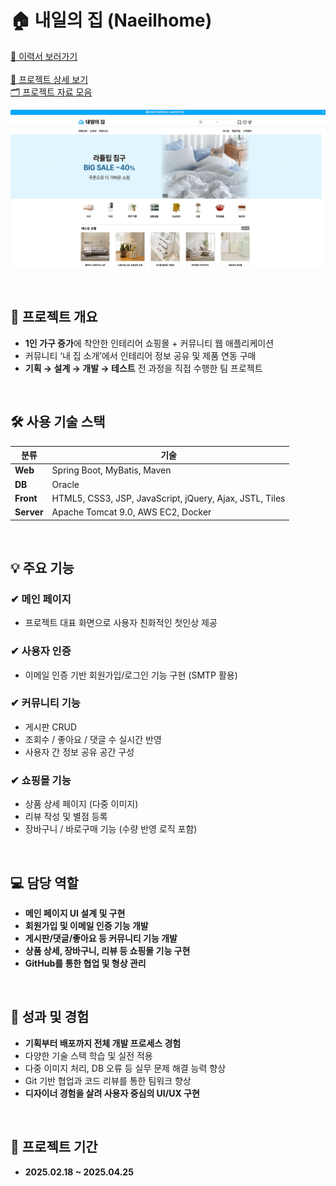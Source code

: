 # 🏠 내일의 집 (Naeilhome)

[📄 이력서 보러가기](https://verbena-gerbil-44e.notion.site/1e32d31c7a6d807183c1d9b99589a8cb?pvs=4)   
<br/>
[📘 프로젝트 상세 보기](https://verbena-gerbil-44e.notion.site/1e32d31c7a6d8021a0bbdb45e5602edc?pvs=4)  
[🗂️ 프로젝트 자료 모음](https://verbena-gerbil-44e.notion.site/Web-Project-1f12d31c7a6d801a9435e86ea3fe80fc?pvs=4)
<br/>

![메인 페이지 미리보기](./images/메인페이지.jpg)

<br/>

## 📌 프로젝트 개요

- **1인 가구 증가**에 착안한 인테리어 쇼핑몰 + 커뮤니티 웹 애플리케이션  
- 커뮤니티 ‘내 집 소개’에서 인테리어 정보 공유 및 제품 연동 구매  
- **기획 → 설계 → 개발 → 테스트** 전 과정을 직접 수행한 팀 프로젝트  

<br/>

## 🛠 사용 기술 스택

| 분류       | 기술                                                         |
|------------|--------------------------------------------------------------|
| **Web**    | Spring Boot, MyBatis, Maven                                  |
| **DB**     | Oracle                                                       |
| **Front**  | HTML5, CSS3, JSP, JavaScript, jQuery, Ajax, JSTL, Tiles      |
| **Server** | Apache Tomcat 9.0, AWS EC2, Docker                           |

<br/>

## 💡 주요 기능

### ✔ 메인 페이지
- 프로젝트 대표 화면으로 사용자 친화적인 첫인상 제공

### ✔ 사용자 인증
- 이메일 인증 기반 회원가입/로그인 기능 구현 (SMTP 활용)

### ✔ 커뮤니티 기능
- 게시판 CRUD  
- 조회수 / 좋아요 / 댓글 수 실시간 반영  
- 사용자 간 정보 공유 공간 구성

### ✔ 쇼핑몰 기능
- 상품 상세 페이지 (다중 이미지)  
- 리뷰 작성 및 별점 등록  
- 장바구니 / 바로구매 기능 (수량 반영 로직 포함)

<br/>

## 💻 담당 역할

- **메인 페이지 UI 설계 및 구현**  
- **회원가입 및 이메일 인증 기능 개발**  
- **게시판/댓글/좋아요 등 커뮤니티 기능 개발**  
- **상품 상세, 장바구니, 리뷰 등 쇼핑몰 기능 구현**  
- **GitHub를 통한 협업 및 형상 관리**

<br/>

## 🎯 성과 및 경험

- **기획부터 배포까지 전체 개발 프로세스 경험**  
- 다양한 기술 스택 학습 및 실전 적용  
- 다중 이미지 처리, DB 오류 등 실무 문제 해결 능력 향상  
- Git 기반 협업과 코드 리뷰를 통한 팀워크 향상  
- **디자이너 경험을 살려 사용자 중심의 UI/UX 구현**

<br/>

## 📅 프로젝트 기간

- **2025.02.18 ~ 2025.04.25**
